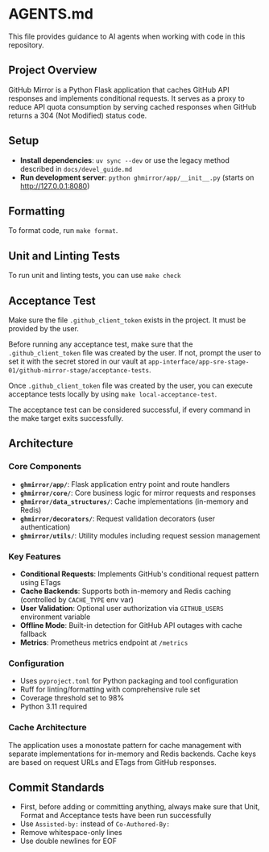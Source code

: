 # AGENTS.md

This file provides guidance to AI agents when working with code in this repository.

## Project Overview

GitHub Mirror is a Python Flask application that caches GitHub API responses and implements conditional requests. It serves as a proxy to reduce API quota consumption by serving cached responses when GitHub returns a 304 (Not Modified) status code.

## Setup
- **Install dependencies**: `uv sync --dev` or use the legacy method described in `docs/devel_guide.md`
- **Run development server**: `python ghmirror/app/__init__.py` (starts on http://127.0.0.1:8080)

## Formatting

To format code, run `make format`.

## Unit and Linting Tests

To run unit and linting tests, you can use `make check`

## Acceptance Test

Make sure the file `.github_client_token` exists in the project. It must be provided by the user.

Before running any acceptance test, make sure that the `.github_client_token` file was created by the user. If not, prompt the user to set it with the secret stored in our vault at `app-interface/app-sre-stage-01/github-mirror-stage/acceptance-tests`.

Once `.github_client_token` file was created by the user, you can execute acceptance tests locally by using `make local-acceptance-test`.

The acceptance test can be considered successful, if every command in the make target exits successfully.

## Architecture

### Core Components
- **`ghmirror/app/`**: Flask application entry point and route handlers
- **`ghmirror/core/`**: Core business logic for mirror requests and responses
- **`ghmirror/data_structures/`**: Cache implementations (in-memory and Redis)
- **`ghmirror/decorators/`**: Request validation decorators (user authentication)
- **`ghmirror/utils/`**: Utility modules including request session management

### Key Features
- **Conditional Requests**: Implements GitHub's conditional request pattern using ETags
- **Cache Backends**: Supports both in-memory and Redis caching (controlled by `CACHE_TYPE` env var)
- **User Validation**: Optional user authorization via `GITHUB_USERS` environment variable
- **Offline Mode**: Built-in detection for GitHub API outages with cache fallback
- **Metrics**: Prometheus metrics endpoint at `/metrics`

### Configuration
- Uses `pyproject.toml` for Python packaging and tool configuration
- Ruff for linting/formatting with comprehensive rule set
- Coverage threshold set to 98%
- Python 3.11 required

### Cache Architecture
The application uses a monostate pattern for cache management with separate implementations for in-memory and Redis backends. Cache keys are based on request URLs and ETags from GitHub responses.

## Commit Standards
- First, before adding or committing anything, always make sure that Unit, Format and Acceptance tests have been run successfully
- Use `Assisted-by:` instead of `Co-Authored-By:`
- Remove whitespace-only lines
- Use double newlines for EOF
